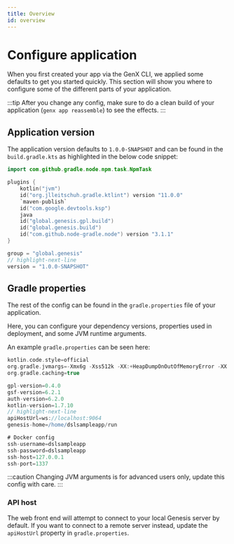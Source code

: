 ```yaml
---
title: Overview
id: overview
---
```


# Configure application

When you first created your app via the GenX CLI, we applied some defaults to get you started quickly.
This section will show you where to configure some of the different parts of your application.

:::tip
After you change any config, make sure to do a clean build of your application (`genx app reassemble`) to see the effects.
:::

## Application version

The application version defaults to `1.0.0-SNAPSHOT` and can be found in the `build.gradle.kts` as highlighted in the below code snippet:

```kotlin showLineNumbers
import com.github.gradle.node.npm.task.NpmTask

plugins {
    kotlin("jvm")
    id("org.jlleitschuh.gradle.ktlint") version "11.0.0"
    `maven-publish`
    id("com.google.devtools.ksp")
    java
    id("global.genesis.gpl.build")
    id("global.genesis.build")
    id("com.github.node-gradle.node") version "3.1.1"
}

group = "global.genesis"
// highlight-next-line
version = "1.0.0-SNAPSHOT"
```

## Gradle properties

The rest of the config can be found in the `gradle.properties` file of your application.

Here, you can configure your dependency versions, properties used in deployment, and some JVM runtime arguments.

An example `gradle.properties` can be seen here:

```groovy showLineNumbers
kotlin.code.style=official
org.gradle.jvmargs=-Xmx6g -Xss512k -XX:+HeapDumpOnOutOfMemoryError -XX:+UseG1GC -XX:+UseStringDeduplication -XX:ReservedCodeCacheSize=512m -Dkotlin.daemon.jvm.options=-Xmx2g -Dfile.encoding=UTF-8
org.gradle.caching=true

gpl-version=0.4.0
gsf-version=6.2.1
auth-version=6.2.0
kotlin-version=1.7.10
// highlight-next-line
apiHostUrl=ws://localhost:9064
genesis-home=/home/dslsampleapp/run

# Docker config
ssh-username=dslsampleapp
ssh-password=dslsampleapp
ssh-host=127.0.0.1
ssh-port=1337
```

:::caution
Changing JVM arguments is for advanced users only, update this config with care.
:::

### API host

The web front end will attempt to connect to your local Genesis server by default. If you want to connect to a remote server instead, update the `apiHostUrl` property in `gradle.properties`.
